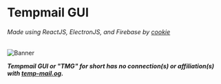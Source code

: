 # Tempmail GUI
###### Made using ReactJS, ElectronJS, and Firebase by [cookie](https://github.com/cookie-for-pres)

![Banner](https://i.imgur.com/gKwuTmp.png)

***Tempmail GUI or "TMG" for short has no connection(s) or affiliation(s) with [temp-mail.og](https://temp-mail.org/en/).***